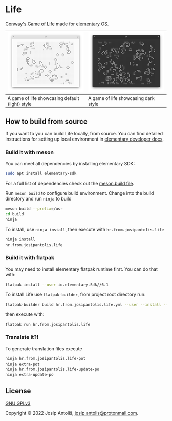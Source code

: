 <h1>Life</h1>

[Conway's Game of Life](https://en.wikipedia.org/wiki/Conway%27s_Game_of_Life) made for [elementary OS](https://elementary.io/).

|![Default style screenshot](data/screenshots/default.png)|![Dark style screenshot](data/screenshots/dark.png)          |
|---------------------------------------------------------|-----------------------------------------------------------------|
| A game of life showcasing default (light) style  | A game of life showcasing dark style |


## How to build from source

If you want to you can build Life locally, from source. You can find detailed instructions for setting up local environment in [elementary developer docs](https://docs.elementary.io/develop/writing-apps/the-basic-setup).

### Build it with meson

You can meet all dependencies by installing elementary SDK:

```sh
sudo apt install elementary-sdk
```

For a full list of dependencies check out the [meson.build file](meson.build).

Run `meson build` to configure build environment. Change into the build directory and run `ninja` to build

```sh
meson build --prefix=/usr
cd build
ninja
```

To install, use `ninja install`, then execute with `hr.from.josipantolis.life`

```sh
ninja install
hr.from.josipantolis.life
```

### Build it with flatpak

You may need to install elementary flatpak runtime first. You can do that with:

```sh
flatpak install --user io.elementary.Sdk//6.1
```

To install Life use `flatpak-builder`, from project root directory run:

```sh
flatpak-builder build hr.from.josipantolis.life.yml --user --install --force-clean
```

then execute with:

```sh
flatpak run hr.from.josipantolis.life
```

### Translate it?!

To generate translation files execute

```sh
ninja hr.from.josipantolis.life-pot
ninja extra-pot
ninja hr.from.josipantolis.life-update-po
ninja extra-update-po
```

## License

[GNU GPLv3](COPYING)

Copyright © 2022 Josip Antoliš, josip.antolis@protonmail.com.

